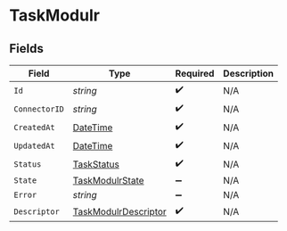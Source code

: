 # TaskModulr


## Fields

| Field                                                                                 | Type                                                                                  | Required                                                                              | Description                                                                           |
| ------------------------------------------------------------------------------------- | ------------------------------------------------------------------------------------- | ------------------------------------------------------------------------------------- | ------------------------------------------------------------------------------------- |
| `Id`                                                                                  | *string*                                                                              | :heavy_check_mark:                                                                    | N/A                                                                                   |
| `ConnectorID`                                                                         | *string*                                                                              | :heavy_check_mark:                                                                    | N/A                                                                                   |
| `CreatedAt`                                                                           | [DateTime](https://learn.microsoft.com/en-us/dotnet/api/system.datetime?view=net-5.0) | :heavy_check_mark:                                                                    | N/A                                                                                   |
| `UpdatedAt`                                                                           | [DateTime](https://learn.microsoft.com/en-us/dotnet/api/system.datetime?view=net-5.0) | :heavy_check_mark:                                                                    | N/A                                                                                   |
| `Status`                                                                              | [TaskStatus](../../Models/Components/TaskStatus.md)                                   | :heavy_check_mark:                                                                    | N/A                                                                                   |
| `State`                                                                               | [TaskModulrState](../../Models/Components/TaskModulrState.md)                         | :heavy_minus_sign:                                                                    | N/A                                                                                   |
| `Error`                                                                               | *string*                                                                              | :heavy_minus_sign:                                                                    | N/A                                                                                   |
| `Descriptor`                                                                          | [TaskModulrDescriptor](../../Models/Components/TaskModulrDescriptor.md)               | :heavy_check_mark:                                                                    | N/A                                                                                   |